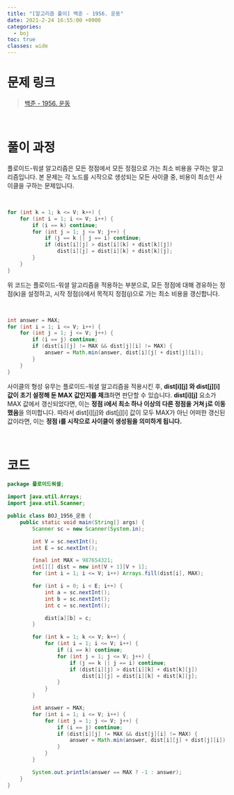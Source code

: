 ```yaml
---
title: "[알고리즘 풀이] 백준 - 1956. 운동"
date: 2021-2-24 16:55:00 +0900
categories:
  - boj
toc: true
classes: wide
---
```


# 문제 링크

> [백준 - 1956. 운동](https://www.acmicpc.net/problem/1956)

<br>

# 풀이 과정

플로이드-워셜 알고리즘은 모든 정점에서 모든 정점으로 가는 최소 비용을 구하는 알고리즘입니다. 본 문제는 각 노드를 시작으로 생성되는 모든 사이클 중, 비용이 최소인 사이클을 구하는 문제입니다.

<br>

```java
for (int k = 1; k <= V; k++) {
    for (int i = 1; i <= V; i++) {
        if (i == k) continue;
        for (int j = 1; j <= V; j++) {
            if (j == k || j == i) continue;
            if (dist[i][j] > dist[i][k] + dist[k][j])
                dist[i][j] = dist[i][k] + dist[k][j];
        }
    }
}
```

위 코드는 플로이드-워셜 알고리즘을 적용하는 부분으로, 모든 정점에 대해 경유하는 정점(k)을 설정하고, 시작 정점(i)에서 목적지 정점(j)으로 가는 최소 비용을 갱신합니다.

<br>

```java
int answer = MAX;
for (int i = 1; i <= V; i++) {
    for (int j = 1; j <= V; j++) {
        if (i == j) continue;
        if (dist[i][j] != MAX && dist[j][i] != MAX) {
            answer = Math.min(answer, dist[i][j] + dist[j][i]);
        }
    }
}
```

사이클의 형성 유무는 플로이드-워셜 알고리즘을 적용시킨 후, **dist[i][j] 와 dist[j][i] 값이 초기 설정해 둔 MAX 값인지를 체크**하면 판단할 수 있습니다. **dist[i][j]** 요소가 MAX 값에서 갱신되었다면, 이는 **정점 i에서 최소 하나 이상의 다른 정점을 거쳐 j로 이동했음**을 의미합니다. 따라서 dist[i][j]와 dist[j][i] 값이 모두 MAX가 아닌 어떠한 갱신된 값이라면, 이는 **정점 i를 시작으로 사이클이 생성됨을 의미하게 됩니다.**

<br>

# 코드

```java
package 플로이드워셜;

import java.util.Arrays;
import java.util.Scanner;

public class BOJ_1956_운동 {
    public static void main(String[] args) {
        Scanner sc = new Scanner(System.in);

        int V = sc.nextInt();
        int E = sc.nextInt();

        final int MAX = 987654321;
        int[][] dist = new int[V + 1][V + 1];
        for (int i = 1; i <= V; i++) Arrays.fill(dist[i], MAX);

        for (int i = 0; i < E; i++) {
            int a = sc.nextInt();
            int b = sc.nextInt();
            int c = sc.nextInt();

            dist[a][b] = c;
        }

        for (int k = 1; k <= V; k++) {
            for (int i = 1; i <= V; i++) {
                if (i == k) continue;
                for (int j = 1; j <= V; j++) {
                    if (j == k || j == i) continue;
                    if (dist[i][j] > dist[i][k] + dist[k][j])
                        dist[i][j] = dist[i][k] + dist[k][j];
                }
            }
        }

        int answer = MAX;
        for (int i = 1; i <= V; i++) {
            for (int j = 1; j <= V; j++) {
                if (i == j) continue;
                if (dist[i][j] != MAX && dist[j][i] != MAX) {
                    answer = Math.min(answer, dist[i][j] + dist[j][i]);
                }
            }
        }

        System.out.println(answer == MAX ? -1 : answer);
    }
}
```